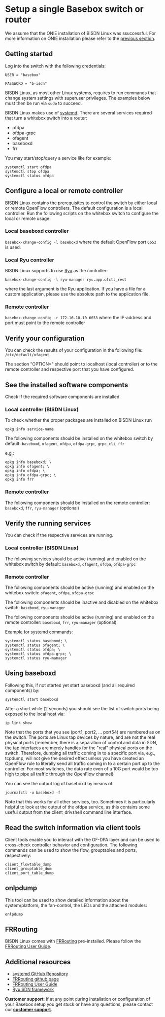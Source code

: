 # Setup a single Basebox switch or router

We assume that the ONIE installation of BISDN Linux was ssuccessful. For more information on ONIE installation please refer to the [previous section](install_switch_image.html).

## Getting started

Log into the switch with the following credentials:

```
USER = "basebox"

PASSWORD = "b-isdn"
```

BISDN Linux, as most other Linux systems, requires to run commands that change system settings with superuser privileges. The examples below must then be run via `sudo` to succeed.

BISDN Linux makes use of [systemd][systemd]. There are several services required that turn a whitebox switch into a router:
* ofdpa
* ofdpa-grpc
* ofagent
* baseboxd
* frr

You may start/stop/query a service like for example:

```
systemctl start ofdpa
systemctl stop ofdpa
systemctl status ofdpa
```
## Configure a local or remote controller

BISDN Linux contains the prerequisites to control the switch by either local or remote OpenFlow controllers. The default configuration is a local controller.
Run the following scripts on the whitebox switch to configure the local or remote usage:

### Local baseboxd controller
`basebox-change-config -l baseboxd` where the default OpenFlow port `6653` is used.

### Local Ryu controller
BISDN Linux supports to use [Ryu][Ryu] as the controller:

`basebox-change-config -l ryu-manager ryu.app.ofctl_rest`

where the last argument is the Ryu application. If you have a file for a custom application, please use the absolute path to the application file.

### Remote controller
`basebox-change-config -r 172.16.10.10 6653` where the IP-address and port must point to the remote controller

## Verify your configuration

You can check the results of your configuration in the following file: `/etc/default/ofagent`

The section "OPTION=" should point to localhost (local controller) or to the remote controller and respective port that you have configured.

## See the installed software components

Check if the required software components are installed.

### Local controller (BISDN Linux)

To check whether the proper packages are installed on BISDN Linux run

`opkg info service-name`

The following components should be installed on the whitebox switch by default:
`baseboxd`, `ofagent`, `ofdpa`, `ofdpa-grpc`, `grpc_cli`, `ffr`

e.g.:
```
opkg info baseboxd; \
opkg info ofagent; \
opkg info ofdpa; \
opkg info ofdpa-grpc; \
opkg info frr
```

### Remote controller

The following components should be installed on the remote controller:
`baseboxd`, `ffr`, `ryu-manager` (optional)

## Verify the running services

You can check if the respective services are running.

### Local controller (BISDN Linux)

The following services should be active (running) and enabled on the whitebox switch by default:
`baseboxd`, `ofagent`, `ofdpa`, `ofdpa-grpc`

### Remote controller

The following components should be active (running) and enabled on the whitebox switch:
`ofagent`, `ofdpa`, `ofdpa-grpc`

The following components should be inactive and disabled on the whitebox switch:
`baseboxd`, `ryu-manager`

The following components should be active (running) and enabled on the remote controller:
`baseboxd`, `frr`, `ryu-manager` (optional)

Example for systemd commands:
```
systemctl status baseboxd; \
systemctl status ofagent; \
systemctl status ofdpa; \
systemctl status ofdpa-grpc; \
systemctl status ryu-manager
```

## Using baseboxd

Following this, if not started yet start baseboxd (and all required components) by:

```
systemctl start baseboxd
```

After a short while (2 seconds) you should see the list of switch ports being exposed to the local host via:

```
ip link show
```

Note that the ports that you see (port1, port2, ... port54) are numbered as on the switch. The ports are Linux tap devices by nature, and are not the real physical ports (remember, there is a separation of control and data in SDN, the tap interfaces are merely handles for the "real" physical ports on the switch. Therefore, dumping all traffic coming in to a specific port via, e.g., tcpdump, will not give the desired effect unless you have created an OpenFlow rule to literally send all traffic coming in to a certain port up to the controller. For most switches, the data rate even of a 10G port would be too high to pipe all traffic through the OpenFlow channel)

You can see the output log of baseboxd by means of

```
journalctl -u baseboxd -f
```

Note that this works for all other services, too. Sometimes it is particularly helpful to look at the output of the ofdpa service, as this contains some useful output from the client_drivshell command line interface.

## Read the switch information via client tools
Client tools enable you to interact with the OF-DPA layer and can be used to cross-check controller behavior and configuration. The following commands can be used to show the flow, grouptables and ports, respectively:

```
client_flowtable_dump
client_grouptable_dum
client_port_table_dump
```

## onlpdump

This tool can be used to show detailed information about the system/platform, the fan-control, the LEDs and the attached modules:

```
onlpdump
```
## FRRouting

BISDN Linux comes with [FRRouting][frr] pre-installed. Please follow the [FRRouting User Guide][FRRouting User Guide].

## Additional resources
* [systemd GitHub Repository][systemd]
* [FRRouting github page][frr]
* [FRRouting User Guide][FRRouting User Guide]
* [Ryu SDN framework][Ryu]

**Customer support**: If at any point during installation or configuration of your Basebox setup you get stuck or have any questions, please contact our **[customer support](../customer_support.html#customer_support)**.

[systemd]: https://github.com/systemd/systemd (systemd on github)
[frr]: https://github.com/FRRouting/frr (FRRouting on github)
[FRRouting User Guide]: http://docs.frrouting.org/en/latest/ (FRRouting User Guide)
[Ryu]: https://osrg.github.io/ryu/ (Ryu SDN framework)
